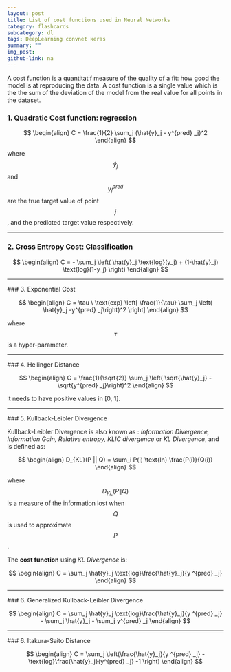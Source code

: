 ```yaml
---
layout: post
title: List of cost functions used in Neural Networks
category: flashcards
subcategory: dl
tags: DeepLearning convnet keras
summary: ""
img_post:
github-link: na
---
```



<script src="/js/plotly-latest.min.js"></script>

<script type="text/javascript"
   src="https://cdnjs.cloudflare.com/ajax/libs/mathjax/2.7.2/MathJax.js?config=TeX-AMS-MML_HTMLorMML">
</script>

A cost function is a quantitatif measure of the quality of a fit: how good the model is at reproducing the data. A cost function is a single value which is the the sum of the deviation of the model from the real value for all points in the dataset.

### 1. Quadratic Cost function: regression

$$
\begin{align}
C = \frac{1}{2} \sum_j (\hat{y}_j - y^{pred} _j)^2
\end{align}
$$

where $$\hat{y}_j$$ and $$y^{pred} _j$$ are the true target value of point $$j$$, and the predicted target value respectively.

<hr>

### 2. Cross Entropy Cost: Classification

$$
\begin{align}
C = - \sum_j \left( \hat{y}_j \text{log}(y_j) + (1-\hat{y}_j) \text{log}(1-y_j) \right)
\end{align}
$$

<hr>
### 3. Exponential Cost

$$
\begin{align}
C = \tau \ \text{exp} \left[ \frac{1}{\tau} \sum_j \left( \hat{y}_j -y^{pred} _j\right)^2 \right]
\end{align}
$$

where $$\tau$$ is a hyper-parameter.


<hr>
### 4. Hellinger Distance

$$
\begin{align}
C = \frac{1}{\sqrt{2}} \sum_j \left( \sqrt{\hat{y}_j} - \sqrt{y^{pred} _j}\right)^2
\end{align}
$$

it needs to have positive values in [0, 1].

<hr>
### 5. Kullback-Leibler Divergence

Kullback-Leibler Divergence is also known as : *Information Divergence, Information Gain, Relative entropy, KLIC divergence* or *KL Divergence*, and is defined as:

$$
\begin{align}
D_{KL}(P || Q) = \sum_i P(i) \text{ln} \frac{P(i)}{Q(i)}
\end{align}
$$

where $$D_{KL}(P \|Q)$$ is a measure of the information lost when $$Q$$ is used to approximate $$P$$.

The **cost function** using *KL Divergence* is:

$$
\begin{align}
C = \sum_j \hat{y}_j \text{log}\frac{\hat{y}_j}{y ^{pred} _j}
\end{align}
$$


<hr>
### 6. Generalized Kullback-Leibler Divergence


$$
\begin{align}
C = \sum_j \hat{y}_j \text{log}\frac{\hat{y}_j}{y ^{pred} _j} - \sum_j \hat{y}_j - \sum_j y^{pred} _j
\end{align}
$$

<hr>
### 6. Itakura-Saito Distance


$$
\begin{align}
C = \sum_j \left(\frac{\hat{y}_j}{y ^{pred} _j} - \text{log}\frac{\hat{y}_j}{y^{pred} _j}  -1 \right)
\end{align}
$$
